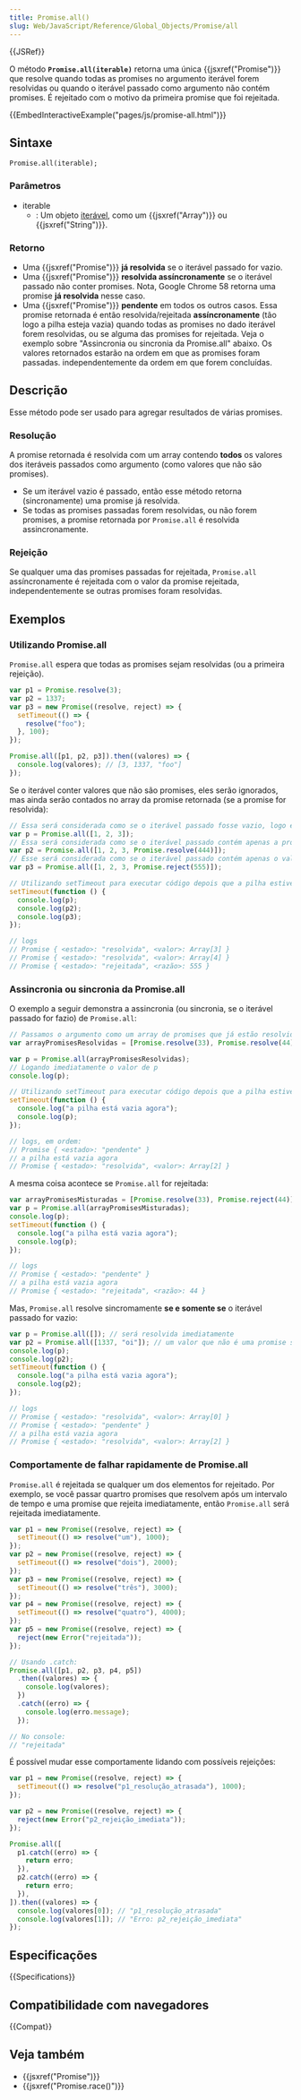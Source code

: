 ```yaml
---
title: Promise.all()
slug: Web/JavaScript/Reference/Global_Objects/Promise/all
---
```


{{JSRef}}

O método **`Promise.all(iterable)`** retorna uma única {{jsxref("Promise")}} que resolve quando todas as promises no argumento iterável forem resolvidas ou quando o iterável passado como argumento não contém promises. É rejeitado com o motivo da primeira promise que foi rejeitada.

{{EmbedInteractiveExample("pages/js/promise-all.html")}}

## Sintaxe

```
Promise.all(iterable);
```

### Parâmetros

- iterable
  - : Um objeto [iterável](/pt-BR/docs/Web/JavaScript/Reference/Iteration_protocols), como um {{jsxref("Array")}} ou {{jsxref("String")}}.

### Retorno

- Uma {{jsxref("Promise")}} **já resolvida** se o iterável passado for vazio.
- Uma {{jsxref("Promise")}} **resolvida assíncronamente** se o iterável passado não conter promises. Nota, Google Chrome 58 retorna uma promise **já resolvida** nesse caso.
- Uma {{jsxref("Promise")}} **pendente** em todos os outros casos. Essa promise retornada é então resolvida/rejeitada **assíncronamente** (tão logo a pilha esteja vazia) quando todas as promises no dado iterável forem resolvidas, ou se alguma das promises for rejeitada. Veja o exemplo sobre "Assincronia ou sincronia da Promise.all" abaixo. Os valores retornados estarão na ordem em que as promises foram passadas. independentemente da ordem em que forem concluídas.

## Descrição

Esse método pode ser usado para agregar resultados de várias promises.

### Resolução

A promise retornada é resolvida com um array contendo **todos** os valores dos iteráveis passados como argumento (como valores que não são promises).

- Se um iterável vazio é passado, então esse método retorna (sincronamente) uma promise já resolvida.
- Se todas as promises passadas forem resolvidas, ou não forem promises, a promise retornada por `Promise.all` é resolvida assincronamente.

### Rejeição

Se qualquer uma das promises passadas for rejeitada, `Promise.all` assíncronamente é rejeitada com o valor da promise rejeitada, independentemente se outras promises foram resolvidas.

## Exemplos

### Utilizando Promise.all

`Promise.all` espera que todas as promises sejam resolvidas (ou a primeira rejeição).

```js
var p1 = Promise.resolve(3);
var p2 = 1337;
var p3 = new Promise((resolve, reject) => {
  setTimeout(() => {
    resolve("foo");
  }, 100);
});

Promise.all([p1, p2, p3]).then((valores) => {
  console.log(valores); // [3, 1337, "foo"]
});
```

Se o iterável conter valores que não são promises, eles serão ignorados, mas ainda serão contados no array da promise retornada (se a promise for resolvida):

```js
// Essa será considerada como se o iterável passado fosse vazio, logo ela será resolvido
var p = Promise.all([1, 2, 3]);
// Essa será considerada como se o iterável passado contém apenas a promise resolvida com o valor "444", logo ela é resolvida
var p2 = Promise.all([1, 2, 3, Promise.resolve(444)]);
// Esse será considerada como se o iterável passado contém apenas o valor de rejeição "555" da promise, logo ela é rejeitada
var p3 = Promise.all([1, 2, 3, Promise.reject(555)]);

// Utilizando setTimeout para executar código depois que a pilha estiver vazia
setTimeout(function () {
  console.log(p);
  console.log(p2);
  console.log(p3);
});

// logs
// Promise { <estado>: "resolvida", <valor>: Array[3] }
// Promise { <estado>: "resolvida", <valor>: Array[4] }
// Promise { <estado>: "rejeitada", <razão>: 555 }
```

### Assincronia ou sincronia da Promise.all

O exemplo a seguir demonstra a assincronia (ou sincronia, se o iterável passado for fazio) de `Promise.all`:

```js
// Passamos o argumento como um array de promises que já estão resolvidas para disparar Promise.all a mais rápido possível
var arrayPromisesResolvidas = [Promise.resolve(33), Promise.resolve(44)];

var p = Promise.all(arrayPromisesResolvidas);
// Logando imediatamente o valor de p
console.log(p);

// Utilizando setTimeout para executar código depois que a pilha estiver vazia
setTimeout(function () {
  console.log("a pilha está vazia agora");
  console.log(p);
});

// logs, em ordem:
// Promise { <estado>: "pendente" }
// a pilha está vazia agora
// Promise { <estado>: "resolvida", <valor>: Array[2] }
```

A mesma coisa acontece se `Promise.all` for rejeitada:

```js
var arrayPromisesMisturadas = [Promise.resolve(33), Promise.reject(44)];
var p = Promise.all(arrayPromisesMisturadas);
console.log(p);
setTimeout(function () {
  console.log("a pilha está vazia agora");
  console.log(p);
});

// logs
// Promise { <estado>: "pendente" }
// a pilha está vazia agora
// Promise { <estado>: "rejeitada", <razão>: 44 }
```

Mas, `Promise.all` resolve sincromamente **se e somente se** o iterável passado for vazio:

```js
var p = Promise.all([]); // será resolvida imediatamente
var p2 = Promise.all([1337, "oi"]); // um valor que não é uma promise será ignorado, mas a avaliação será feita assíncronamente
console.log(p);
console.log(p2);
setTimeout(function () {
  console.log("a pilha está vazia agora");
  console.log(p2);
});

// logs
// Promise { <estado>: "resolvida", <valor>: Array[0] }
// Promise { <estado>: "pendente" }
// a pilha está vazia agora
// Promise { <estado>: "resolvida", <valor>: Array[2] }
```

### Comportamente de falhar rapidamente de Promise.all

`Promise.all` é rejeitada se qualquer um dos elementos for rejeitado. Por exemplo, se você passar quartro promises que resolvem após um intervalo de tempo e uma promise que rejeita imediatamente, então `Promise.all` será rejeitada imediatamente.

```js
var p1 = new Promise((resolve, reject) => {
  setTimeout(() => resolve("um"), 1000);
});
var p2 = new Promise((resolve, reject) => {
  setTimeout(() => resolve("dois"), 2000);
});
var p3 = new Promise((resolve, reject) => {
  setTimeout(() => resolve("três"), 3000);
});
var p4 = new Promise((resolve, reject) => {
  setTimeout(() => resolve("quatro"), 4000);
});
var p5 = new Promise((resolve, reject) => {
  reject(new Error("rejeitada"));
});

// Usando .catch:
Promise.all([p1, p2, p3, p4, p5])
  .then((valores) => {
    console.log(valores);
  })
  .catch((erro) => {
    console.log(erro.message);
  });

// No console:
// "rejeitada"
```

É possível mudar esse comportamente lidando com possíveis rejeições:

```js
var p1 = new Promise((resolve, reject) => {
  setTimeout(() => resolve("p1_resolução_atrasada"), 1000);
});

var p2 = new Promise((resolve, reject) => {
  reject(new Error("p2_rejeição_imediata"));
});

Promise.all([
  p1.catch((erro) => {
    return erro;
  }),
  p2.catch((erro) => {
    return erro;
  }),
]).then((valores) => {
  console.log(valores[0]); // "p1_resolução_atrasada"
  console.log(valores[1]); // "Erro: p2_rejeição_imediata"
});
```

## Especificações

{{Specifications}}

## Compatibilidade com navegadores

{{Compat}}

## Veja também

- {{jsxref("Promise")}}
- {{jsxref("Promise.race()")}}
